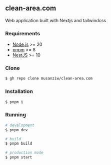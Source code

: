 ## clean-area.com

Web application built with Nextjs and tailwindcss

### Requirements

- [Node.js](https://nodejs.org/en/download/) >= 20
- [pnpm](https://pnpm.js.org/en/installation) >= 8
- [NestJS](https://docs.nestjs.com/#installation) >= 10

### Clone 
```bash
$ gh repo clone musanziw/clean-area.com
```

### Installation

```bash
$ pnpm i
```

### Running

```bash
# development
$ pnpm dev

# build
$ pnpm build

# production mode
$ pnpm start
```

